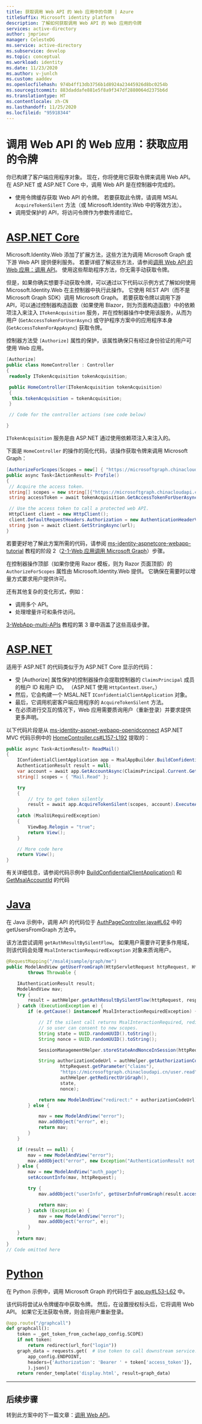 ```yaml
---
title: 获取调用 Web API 的 Web 应用中的令牌 | Azure
titleSuffix: Microsoft identity platform
description: 了解如何获取调用 Web API 的 Web 应用的令牌
services: active-directory
author: jmprieur
manager: CelesteDG
ms.service: active-directory
ms.subservice: develop
ms.topic: conceptual
ms.workload: identity
ms.date: 11/23/2020
ms.author: v-junlch
ms.custom: aaddev
ms.openlocfilehash: 974b4ff13db3756b1d8924a23445926d8bc0254b
ms.sourcegitcommit: 883daddafe881e5f8a9f347df2880064d2375b6d
ms.translationtype: HT
ms.contentlocale: zh-CN
ms.lasthandoff: 11/25/2020
ms.locfileid: "95918344"
---
```

# <a name="a-web-app-that-calls-web-apis-acquire-a-token-for-the-app"></a>调用 Web API 的 Web 应用：获取应用的令牌

你已构建了客户端应用程序对象。 现在，你将使用它获取令牌来调用 Web API。 在 ASP.NET 或 ASP.NET Core 中，调用 Web API 是在控制器中完成的。

- 使用令牌缓存获取 Web API 的令牌。 若要获取此令牌，请调用 MSAL `AcquireTokenSilent` 方法（或 Microsoft.Identity.Web 中的等效方法）。
- 调用受保护的 API，将访问令牌作为参数传递给它。

# <a name="aspnet-core"></a>[ASP.NET Core](#tab/aspnetcore)

Microsoft.Identity.Web 添加了扩展方法，这些方法为调用 Microsoft Graph 或下游 Web API 提供便利服务。 若要详细了解这些方法，请参阅[调用 Web API 的 Web 应用：调用 API](scenario-web-app-call-api-call-api.md)。 使用这些帮助程序方法，你无需手动获取令牌。

但是，如果你确实想要手动获取令牌，可以通过以下代码以示例方式了解如何使用 Microsoft.Identity.Web 在主控制器中执行此操作。 它使用 REST API（而不是 Microsoft Graph SDK）调用 Microsoft Graph。 若要获取令牌以调用下游 API，可以通过控制器构造函数（如果使用 Blazor，则为页面构造函数）中的依赖项注入来注入 `ITokenAcquisition` 服务，并在控制器操作中使用该服务，从而为用户 (`GetAccessTokenForUserAsync`) 或守护程序方案中的应用程序本身 (`GetAccessTokenForAppAsync`) 获取令牌。

控制器方法受 `[Authorize]` 属性的保护，该属性确保只有经过身份验证的用户可使用 Web 应用。

```csharp
[Authorize]
public class HomeController : Controller
{
 readonly ITokenAcquisition tokenAcquisition;

 public HomeController(ITokenAcquisition tokenAcquisition)
 {
  this.tokenAcquisition = tokenAcquisition;
 }

 // Code for the controller actions (see code below)

}
```

`ITokenAcquisition` 服务是由 ASP.NET 通过使用依赖项注入来注入的。

下面是 `HomeController` 的操作的简化代码，该操作获取令牌来调用 Microsoft Graph：

```csharp
[AuthorizeForScopes(Scopes = new[] { "https://microsoftgraph.chinacloudapi.cn/user.read" })]
public async Task<IActionResult> Profile()
{
 // Acquire the access token.
 string[] scopes = new string[]{"https://microsoftgraph.chinacloudapi.cn/user.read"};
 string accessToken = await tokenAcquisition.GetAccessTokenForUserAsync(scopes);

 // Use the access token to call a protected web API.
 HttpClient client = new HttpClient();
 client.DefaultRequestHeaders.Authorization = new AuthenticationHeaderValue("Bearer", accessToken);
 string json = await client.GetStringAsync(url);
}
```

若要更好地了解此方案所需的代码，请参阅 [ms-identity-aspnetcore-webapp-tutorial](https://github.com/Azure-Samples/ms-identity-aspnetcore-webapp-tutorial) 教程的阶段 2（[2-1-Web 应用调用 Microsoft Graph](https://github.com/Azure-Samples/active-directory-aspnetcore-webapp-openidconnect-v2/tree/master/2-WebApp-graph-user/2-1-Call-MSGraph)）步骤。

在控制器操作顶部（如果你使用 Razor 模板，则为 Razor 页面顶部）的 `AuthorizeForScopes` 属性由 Microsoft.Identity.Web 提供。 它确保在需要时以增量方式要求用户提供许可。

还有其他复杂的变化形式，例如：

- 调用多个 API。
- 处理增量许可和条件访问。

[3-WebApp-multi-APIs](https://github.com/Azure-Samples/active-directory-aspnetcore-webapp-openidconnect-v2/tree/master/3-WebApp-multi-APIs) 教程的第 3 章中涵盖了这些高级步骤。

# <a name="aspnet"></a>[ASP.NET](#tab/aspnet)

适用于 ASP.NET 的代码类似于为 ASP.NET Core 显示的代码：

- 受 [Authorize] 属性保护的控制器操作会提取控制器的 `ClaimsPrincipal` 成员的租户 ID 和用户 ID。 （ASP.NET 使用 `HttpContext.User`。）
- 然后，它会构建一个 MSAL.NET `IConfidentialClientApplication` 对象。
- 最后，它调用机密客户端应用程序的 `AcquireTokenSilent` 方法。
- 在必须进行交互的情况下，Web 应用需要质询用户（重新登录）并要求提供更多声明。

以下代码片段是从 [ms-identity-aspnet-webapp-openidconnect](https://github.com/Azure-Samples/ms-identity-aspnet-webapp-openidconnect) ASP.NET MVC 代码示例中的 [HomeController.cs#L157-L192](https://github.com/Azure-Samples/ms-identity-aspnet-webapp-openidconnect/blob/257c8f96ec3ff875c351d1377b36403eed942a18/WebApp/Controllers/HomeController.cs#L157-L192) 提取的：

```C#
public async Task<ActionResult> ReadMail()
{
    IConfidentialClientApplication app = MsalAppBuilder.BuildConfidentialClientApplication();
    AuthenticationResult result = null;
    var account = await app.GetAccountAsync(ClaimsPrincipal.Current.GetMsalAccountId());
    string[] scopes = { "Mail.Read" };

    try
    {
        // try to get token silently
        result = await app.AcquireTokenSilent(scopes, account).ExecuteAsync().ConfigureAwait(false);
    }
    catch (MsalUiRequiredException)
    {
        ViewBag.Relogin = "true";
        return View();
    }

    // More code here
    return View();
}
```

有关详细信息，请参阅代码示例中 [BuildConfidentialClientApplication()](https://github.com/Azure-Samples/ms-identity-aspnet-webapp-openidconnect/blob/master/WebApp/Utils/MsalAppBuilder.cs) 和 [GetMsalAccountId](https://github.com/Azure-Samples/ms-identity-aspnet-webapp-openidconnect/blob/257c8f96ec3ff875c351d1377b36403eed942a18/WebApp/Utils/ClaimPrincipalExtension.cs#L38) 的代码


# <a name="java"></a>[Java](#tab/java)

在 Java 示例中，调用 API 的代码位于 [AuthPageController.java#L62](https://github.com/Azure-Samples/ms-identity-java-webapp/blob/d55ee4ac0ce2c43378f2c99fd6e6856d41bdf144/src/main/java/com/microsoft/azure/msalwebsample/AuthPageController.java#L62) 中的 getUsersFromGraph 方法中。

该方法尝试调用 `getAuthResultBySilentFlow`。 如果用户需要许可更多作用域，则该代码会处理 `MsalInteractionRequiredException` 对象来质询用户。

```java
@RequestMapping("/msal4jsample/graph/me")
public ModelAndView getUserFromGraph(HttpServletRequest httpRequest, HttpServletResponse response)
        throws Throwable {

    IAuthenticationResult result;
    ModelAndView mav;
    try {
        result = authHelper.getAuthResultBySilentFlow(httpRequest, response);
    } catch (ExecutionException e) {
        if (e.getCause() instanceof MsalInteractionRequiredException) {

            // If the silent call returns MsalInteractionRequired, redirect to authorization endpoint
            // so user can consent to new scopes.
            String state = UUID.randomUUID().toString();
            String nonce = UUID.randomUUID().toString();

            SessionManagementHelper.storeStateAndNonceInSession(httpRequest.getSession(), state, nonce);

            String authorizationCodeUrl = authHelper.getAuthorizationCodeUrl(
                    httpRequest.getParameter("claims"),
                    "https://microsoftgraph.chinacloudapi.cn/user.read",
                    authHelper.getRedirectUriGraph(),
                    state,
                    nonce);

            return new ModelAndView("redirect:" + authorizationCodeUrl);
        } else {

            mav = new ModelAndView("error");
            mav.addObject("error", e);
            return mav;
        }
    }

    if (result == null) {
        mav = new ModelAndView("error");
        mav.addObject("error", new Exception("AuthenticationResult not found in session."));
    } else {
        mav = new ModelAndView("auth_page");
        setAccountInfo(mav, httpRequest);

        try {
            mav.addObject("userInfo", getUserInfoFromGraph(result.accessToken()));

            return mav;
        } catch (Exception e) {
            mav = new ModelAndView("error");
            mav.addObject("error", e);
        }
    }
    return mav;
}
// Code omitted here
```

# <a name="python"></a>[Python](#tab/python)

在 Python 示例中，调用 Microsoft Graph 的代码位于 [app.py#L53-L62](https://github.com/Azure-Samples/ms-identity-python-webapp/blob/48637475ed7d7733795ebeac55c5d58663714c60/app.py#L53-L62) 中。

该代码将尝试从令牌缓存中获取令牌。 然后，在设置授权标头后，它将调用 Web API。 如果它无法获取令牌，则会将用户重新登录。

```python
@app.route("/graphcall")
def graphcall():
    token = _get_token_from_cache(app_config.SCOPE)
    if not token:
        return redirect(url_for("login"))
    graph_data = requests.get(  # Use token to call downstream service.
        app_config.ENDPOINT,
        headers={'Authorization': 'Bearer ' + token['access_token']},
        ).json()
    return render_template('display.html', result=graph_data)
```

---

## <a name="next-steps"></a>后续步骤

转到此方案中的下一篇文章：[调用 Web API](scenario-web-app-call-api-call-api.md)。

